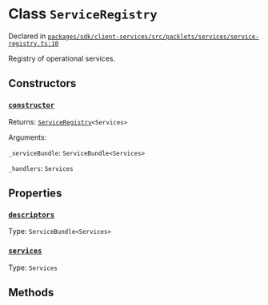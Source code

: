 # Class `ServiceRegistry`
Declared in [`packages/sdk/client-services/src/packlets/services/service-registry.ts:10`](https://github.com/dxos/protocols/blob/main/packages/sdk/client-services/src/packlets/services/service-registry.ts#L10)


Registry of operational services.

## Constructors
### [`constructor`](https://github.com/dxos/protocols/blob/main/packages/sdk/client-services/src/packlets/services/service-registry.ts#L12)


Returns: [`ServiceRegistry`](/api/@dxos/client-services/classes/ServiceRegistry)`<Services>`

Arguments: 

`_serviceBundle`: `ServiceBundle<Services>`

`_handlers`: `Services`

## Properties
### [`descriptors`](https://github.com/dxos/protocols/blob/main/packages/sdk/client-services/src/packlets/services/service-registry.ts#L17)
Type: `ServiceBundle<Services>`
### [`services`](https://github.com/dxos/protocols/blob/main/packages/sdk/client-services/src/packlets/services/service-registry.ts#L21)
Type: `Services`

## Methods